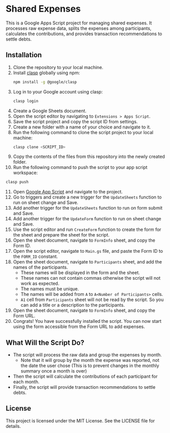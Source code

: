 # Shared Expenses

This is a Google Apps Script project for managing shared expenses. It processes raw expense data, splits the expenses among participants, calculates the contributions, and provides transaction recommendations to settle debts.

## Installation

1. Clone the repository to your local machine.
2. Install [clasp](https://github.com/google/clasp) globally using npm:
   ```sh
   npm install -g @google/clasp
   ```
3. Log in to your Google account using clasp:
   ```sh
   clasp login
   ```
4. Create a Google Sheets document.
5. Open the script editor by navigating to `Extensions > Apps Script`.
6. Save the script project and copy the script ID from settings.
7. Create a new folder with a name of your choice and navigate to it.
8. Run the following command to clone the script project to your local machine:
   ```sh
   clasp clone <SCRIPT_ID>
   ```
9. Copy the contents of the files from this repository into the newly created folder.
10. Run the following command to push the script to your app script workspace:
   ```sh
   clasp push
   ```
11. Open [Google App Script](https://script.google.com/) and navigate to the project.
12. Go to triggers and create a new trigger for the `UpdateSheets` function to run on sheet change and Save.
13. Add another trigger for the `UpdateSheets` function to run on form submit and Save.
14. Add another trigger for the `UpdateForm` function to run on sheet change and Save.
15. Use the script editor and run `CreateForm` function to create the form for the sheet and prepare the sheet for the script.
16. Open the sheet document, navigate to `FormInfo` sheet, and copy the Form ID.
17. Open the script editor, navigate to `Main.gs` file, and paste the Form ID to the `FORM_ID` constant.
18. Open the sheet document, navigate to `Participants` sheet, and add the names of the participants.
      - These names will be displayed in the form and the sheet.
      - These names can not contain commas otherwise the script will not work as expected.
      - The names must be unique.
      - The names will be added from `A` to `A<Number of Participants>` cells.
      - `A1` cell from `Participants` sheet will not be read by the script. So you can add a title or a description to the participants.
17. Open the sheet document, navigate to `FormInfo` sheet, and copy the Form URL.
18. Congrats! You have successfully installed the script. You can now start using the form accessible from the Form URL to add expenses.


## What Will the Script Do?
- The script will process the raw data and group the expenses by month.
   - Note that it will group by the month the expense was reported, not the date the user chose (This is to prevent changes in the monthly summary once a month is over)
- Then the script will calculate the contributions of each participant for each month.
- Finally, the script will provide transaction recommendations to settle debts.

## License

This project is licensed under the MIT License. See the LICENSE file for details.
